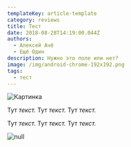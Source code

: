 ```yaml
---
templateKey: article-template
category: reviews
title: Тест
date: 2018-08-28T14:19:00.044Z
authors:
  - Алексей Ачё
  - Ещё Один
description: Нужно это поле или нет?
image: /img/android-chrome-192x192.png
tags:
  - тест
---
```

![Картинка](/img/android-chrome-192x192.png)

Тут _текст._
Тут _текст._
Тут _текст._

<!-- end -->

Тут _текст._
Тут _текст._
Тут _текст._

![null](/img/desktop-hd.jpg)
